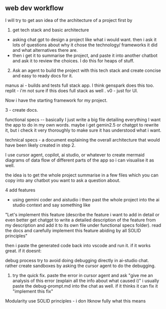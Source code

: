 ## web dev workflow

I will try to get asn idea of the architecture of a project first by

1. get tech stack and basic architecture

- asking chat gpt to design a project like what i would want. then i ask it lots of questions about why it chose the technology/ frameworks it did and what alternatives there are. 
- then i get it to summarise the project, and paste it into another chatbot and ask it to review the choices. I do this for heaps of stuff.

2. Ask an agent to build the project with this tech stack and create concise and easy to ready docs for it. 

manus ai - builds and tests full stack app. I think genspark does this too. 
replit - i'm not sure if this does full stack as well . 
v0 - just for UI. 

Now i have the starting framework for my project. 

3 - create docs. 



 functional specs -- basically I just write a big file detailing everything I  want the app to do in my own words. maybe i get gemin2.5 or chatgpt to rewrite it, but i check it very thoroughly to make sure it has understood what i want. 

technical specs - a document explaining the overall architecture that would have been likely created in step 2.
 
 I use cursor agent, copilot, ai studio, or whatever to create mermaid diagrams of data flow of different parts of the app so i can visualise it as well. 

 the idea is to get the whole project summarise in a few files which you can copy into any chatbot you want to ask a question about. 

4 add features
- using gemini coder and aistudio i then past the whole project into the ai studio context and say something like 

"Let's implement this feature (describe the feature i want to add in detail or even better get chatgpt to write a detailed description of the feature from my description and add it to its own file under functional specs folder).  read the docs and carefully implement this feature abiding by all SOLID principles"

then i paste the generated code back into vscode and run it. if it works great. if it doesnt:

debug process 
try to avoid doing debugging directly in ai-studio chat. rather create sandboxes by asking the cursor agent to do the debugging. 
1. try the quick fix. 
paste the error in cursor agent and ask 
"give me an analysis of this error (explain all the info about what caused i)" i usually paste the debug-prompt.md into the chat as well.
if it thinks it can fix it
"implement this fix"


Modularity use SOLID principles - i don ltknow fully what this means 